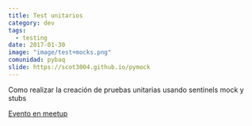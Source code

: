 ```yaml
---
title: Test unitarios
category: dev
tags:
  - testing
date: 2017-01-30
image: "image/test+mocks.png"
comunidad: pybaq
slide: https://scot3004.github.io/pymock
---
```


Como realizar la creación de pruebas unitarias usando sentinels mock y stubs

[Evento en meetup](https://www.meetup.com/es-ES/pythonbaq/events/237160306/)
